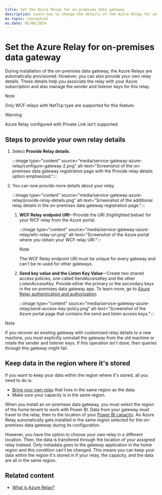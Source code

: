 ```yaml
---
title: Set the Azure Relay for on-premises data gateway
description: Learn how to change the details of the Azure Relay for an on-premises data gateway.
ms.topic: conceptual
ms.date: 05/06/2024
---
```


# Set the Azure Relay for on-premises data gateway

During installation of the on-premises data gateway, the Azure Relays are automatically provisioned. However, you can also provide your own relay details. These details help you associate the relay with your Azure subscription and also manage the sender and listener keys for this relay.

> [!NOTE]
> Only WCF relays with NetTcp type are supported for this feature.

> [!WARNING]
> Azure Relay configured with Private Link isn't supported.

## Steps to provide your own relay details

1. Select **Provide Relay details**.

   :::image type="content" source="media/service-gateway-azure-relay/configure-gateway-2.png" alt-text="Screenshot of the on-premises data gateway registration page with the Provide relay details option emphasized.":::

2. You can now provide more details about your relay.

   :::image type="content" source="media/service-gateway-azure-relay/provide-relay-details.png" alt-text="Screenshot of the additional relay details in the on-premises data gateway registration page.":::

   1. **WCF Relay endpoint URI**&mdash;Provide the URI (highlighted below) for your WCF relay from the Azure portal.

      :::image type="content" source="media/service-gateway-azure-relay/wfc-relay-uri.png" alt-text="Screenshot of the Azure portal where you obtain your WCF relay URI.":::

      >[!NOTE]
      >The WCF Relay endpoint URI must be unique for every gateway and can't be re-used for other gateways.
  
   2. **Send key value and the Listen Key Value**&mdash;Create two shared access policies, one called SendAccessKey and the other ListenAccessKey. Provide either the primary or the secondary keys in the on-premises data gateway app. To learn more, go to [Azure Relay authentication and authorization](/azure/azure-relay/relay-authentication-and-authorization).

       :::image type="content" source="media/service-gateway-azure-relay/send-access-key-policy.png" alt-text="Screenshot of the Azure portal page that contains the send and listen access keys.":::

> [!NOTE]
>If you recover an existing gateway with customized relay details to a new machine, you must explicitly uninstall the gateway from the old machine or rotate the sender and listener keys. If this operation isn't done, then queries through this gateway might fail.

## Keep data in the region where it's stored

If you want to keep your data within the region where it's stored, all you need to do is:

* [Bring your own relay](#steps-to-provide-your-own-relay-details) that lives in the same region as the data.
* Make sure your capacity is in the same region.

When you install an on-premises data gateway, you must select the region of the home tenant to work with Power BI. Data from your gateway must travel to the relay, then to the location of your [Power BI capacity](/power-bi/enterprise/service-admin-premium-manage). An Azure Relay automatically gets installed in the same region selected for the on-premises data gateway during its configuration.

However, you have the option to choose your own relay in a different location. Then, the data is transfered through the location of your assigned relay instead. Only metadata goes to the gateway application in the home region and this condition can't be changed. This means you can keep your data within the region it's stored in if your relay, the capacity, and the data are all in the same region.

## Related content

* [What is Azure Relay?](/azure/azure-relay/relay-what-is-it)
